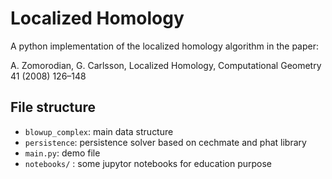 # Localized Homology

A python implementation of the localized homology algorithm in the paper:

A. Zomorodian, G. Carlsson, Localized Homology, Computational Geometry 41 (2008) 126–148


## File structure
- `blowup_complex`: main data structure
- `persistence`: persistence solver based on cechmate and phat library
- `main.py`: demo file
- `notebooks/` : some jupytor notebooks for education purpose

